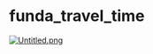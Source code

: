 # funda_travel_time
[![Untitled.png](https://s14.postimg.org/sufdoq775/Untitled.png)](https://s14.postimg.org/sufdoq775/Untitled.png)
